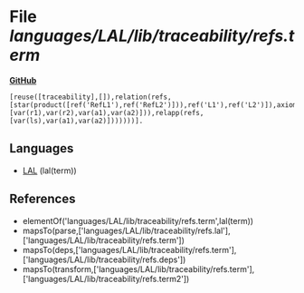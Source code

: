 # File _languages/LAL/lib/traceability/refs.term_
**[GitHub](https://github.com/softlang/yas/blob/master/languages/LAL/lib/traceability/refs.term)**
```
[reuse([traceability],[]),relation(refs,[star(product([ref('RefL1'),ref('RefL2')])),ref('L1'),ref('L2')]),axiom([],forall(bindv(ls),star(product([ref('RefL1'),ref('RefL2')])),forall(bindv(a1),ref('L1'),forall(bindv(a2),ref('L2'),iff(foreach(bindt([bindv(r1),bindv(r2)]),var(ls),relapp(ref,[var(r1),var(r2),var(a1),var(a2)])),relapp(refs,[var(ls),var(a1),var(a2)]))))))].
```

## Languages
* [LAL](../languages/LAL.md) (lal(term))

## References
* elementOf('languages/LAL/lib/traceability/refs.term',lal(term))
* mapsTo(parse,['languages/LAL/lib/traceability/refs.lal'],['languages/LAL/lib/traceability/refs.term'])
* mapsTo(deps,['languages/LAL/lib/traceability/refs.term'],['languages/LAL/lib/traceability/refs.deps'])
* mapsTo(transform,['languages/LAL/lib/traceability/refs.term'],['languages/LAL/lib/traceability/refs.term2'])
